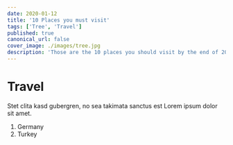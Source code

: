 ```yaml
---
date: 2020-01-12
title: '10 Places you must visit'
tags: ['Tree', 'Travel']
published: true
canonical_url: false
cover_image: ./images/tree.jpg
description: 'Those are the 10 places you should visit by the end of 2020! I carefully put together this list of travel targets for you, including a lot of useful hints what is worth seeing. Sightseeing spots, restaurants etc. Ok, nevermind, I am just testing my ability to create clickbait titles here, move on.'
---
```


# Travel

Stet clita kasd gubergren, no sea takimata sanctus est Lorem ipsum dolor sit amet.

1. Germany
2. Turkey
